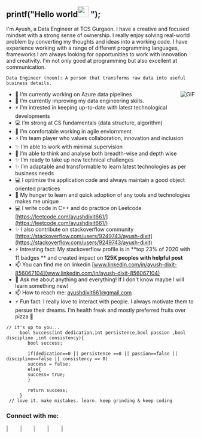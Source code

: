 ## printf("Hello world<img src="https://github.com/TheDudeThatCode/TheDudeThatCode/blob/master/Assets/Hi.gif" width="29px"> "); 

 


I'm Ayush, a Data Engineer at TCS Gurgaon. I have a creative and focused mindset with a strong sense of ownership. I really enjoy solving real-world problem by converting my thoughts and ideas into a working code. I have experience working with a range of different programming languages, frameworks  I am always looking for opportunities to work with innovation and creativity. I'm not only good at programming but also excellent at communication.

```
Data Engineer (noun): A person that transforms raw data into useful business details.
```

<img align="right" alt="GIF" src="https://media.giphy.com/media/836HiJc7pgzy8iNXCn/giphy.gif" />


   
- 🔭 I’m currently working on Azure data pipelines
- 🌱 I’m currently improving my data engineering skills.
- ⚡ I’m intrested in keeping up-to-date with latest technological developments
- :computer: I’m strong at CS fundamentals (data structure, algorithm)
- 🌱 I’m comfortable working in agile enviornment
- ⚡ I’m team player who values collaboration, innovation and inclusion
- ✨ I’m able to work with minimal supervision
- 🤔 I’m able to think and analyse both breadth-wise and depth wise
- ✨ I’m ready to take up new technical challenges
- ✨ I’m adaptable and transformable to learn latest technologies as per business needs
- :computer: I optimize the application code and always maintain a good object oriented practices
- 🌱 My hunger to learn and quick adoption of any tools and technologies makes me unique
- :computer: I write code in C++ and do practice on Leetcode [https://leetcode.com/ayushdixit661/](https://leetcode.com/ayushdixit661/)
- ✨ I also contribute on stackoverflow community [https://stackoverflow.com/users/9249743/ayush-dixit](https://stackoverflow.com/users/9249743/ayush-dixit)
- ⚡ Intresting fact: My stackoverflow profile is in **top 23% of 2020 with 11 badges **  and created impact on **125K peoples with helpful post**
- 📫 You can find me on linkedin [www.linkedin.com/in/ayush-dixit-856067104](www.linkedin.com/in/ayush-dixit-856067104)
- 💬 Ask me about anything and everything! If I don't know maybe I will learn something new!
- 📫 How to reach me: ayushdixit661@gmail.com
- ⚡ Fun fact: I really love to interact with people. I always motivate them to persue their dreams. I’m health freak and mostly preferred fruits over pizza :pizza: 

```
// it's up to you...
     bool Success(int dedication,int persistence,bool passion ,bool discipline ,int consistency){
		bool success;
		 
		if(dedication==0 || persistence ==0 || passion==false || discipline==false || consistency == 0)
		success = false;
		else{
		success= true;
		}
		
		return success;
     }
 // love it. make mistakes. learn. keep grinding & keep coding    
```
### Connect with me:

[<img src="https://img.icons8.com/color/48/000000/stackoverflow.png" width="6.5%"/>](https://stackoverflow.com/users/9249743/ayush-dixit) [<img src="https://img.icons8.com/color/48/000000/linkedin.png" width="6.5%"/>](www.linkedin.com/in/ayush-dixit-856067104) [<img src="https://cdn.jsdelivr.net/npm/simple-icons@v3/icons/leetcode.svg" width="6.5%"/>](https://leetcode.com/ayushdixit661/) [<img src="https://img.icons8.com/fluent/48/000000/google-plus.png" width="6.5%"/>](ayushdixit661@gmail.com) [<img src="https://img.icons8.com/fluent/48/000000/github.png" width="6.5%" alt="Github">](https://github.com/ayushdixit487/)
